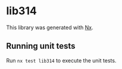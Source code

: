 # lib314

This library was generated with [Nx](https://nx.dev).

## Running unit tests

Run `nx test lib314` to execute the unit tests.
